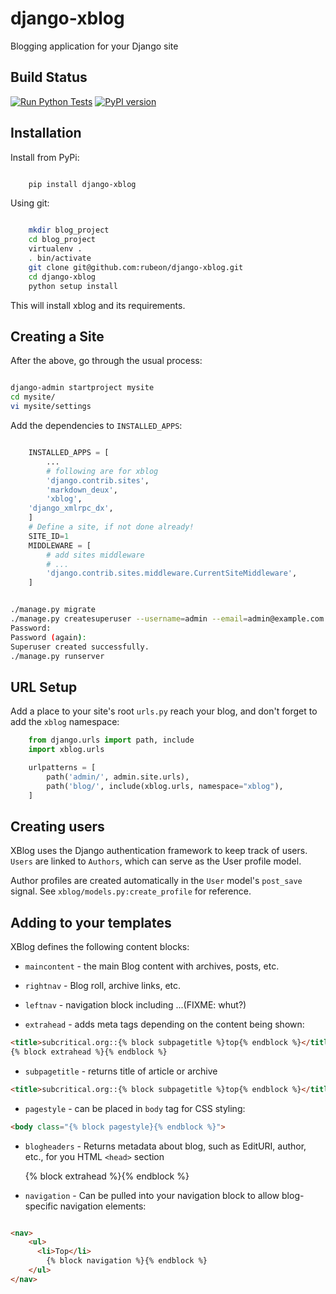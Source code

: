 # django-xblog
Blogging application for your Django site

## Build Status

[![Run Python Tests](https://github.com/rubeon/django-xblog/actions/workflows/ci.yml/badge.svg)](https://github.com/rubeon/django-xblog/actions/workflows/ci.yml)
[![PyPI version](https://img.shields.io/pypi/v/django-xblog)](https://pypi.org/project/django-xblog/)

## Installation

Install from PyPi:

```bash

    pip install django-xblog

```

Using git:

```bash

    mkdir blog_project
    cd blog_project
    virtualenv .
    . bin/activate
    git clone git@github.com:rubeon/django-xblog.git
    cd django-xblog
    python setup install

```


This will install xblog and its requirements.

## Creating a Site

After the above, go through the usual process:

```bash

django-admin startproject mysite
cd mysite/
vi mysite/settings

```
Add the dependencies to `INSTALLED_APPS`:
```python

    INSTALLED_APPS = [
        ...
        # following are for xblog
        'django.contrib.sites',
        'markdown_deux',
        'xblog',
	'django_xmlrpc_dx',
    ]
    # Define a site, if not done already!
    SITE_ID=1
    MIDDLEWARE = [
        # add sites middleware
        # ...
        'django.contrib.sites.middleware.CurrentSiteMiddleware',
    ]

```

```bash

./manage.py migrate
./manage.py createsuperuser --username=admin --email=admin@example.com
Password:
Password (again):
Superuser created successfully.
./manage.py runserver 
```

## URL Setup

Add a place to your site's root `urls.py` reach your blog, and don't forget to
add the `xblog` namespace:

```python
    from django.urls import path, include
    import xblog.urls

    urlpatterns = [
        path('admin/', admin.site.urls),
        path('blog/', include(xblog.urls, namespace="xblog"),
    ]
```

## Creating users

XBlog uses the Django authentication framework to keep track of users.  `Users`
are linked to `Authors`, which can serve as the User profile model.

Author profiles are created automatically in the `User` model's `post_save`
signal. See `xblog/models.py:create_profile` for reference.

## Adding to your templates

XBlog defines the following content blocks:

* `maincontent` - the main Blog content with archives, posts, etc.

* `rightnav` - Blog roll, archive links, etc.

* `leftnav` - navigation block including ...(FIXME: whut?)

* `extrahead` - adds meta tags depending on the content being shown:

```html
<title>subcritical.org::{% block subpagetitle %}top{% endblock %}</title>
{% block extrahead %}{% endblock %}
```

* `subpagetitle` - returns title of article or archive

```html
<title>subcritical.org::{% block subpagetitle %}top{% endblock %}</title>
```

* `pagestyle` - can be placed in `body` tag for CSS styling:

```html
<body class="{% block pagestyle}{% endblock %}">
```

* `blogheaders` - Returns metadata about blog, such as EditURI, author, etc., for you HTML `<head>` section

	<title>subcritical.org::{% block subpagetitle %}top{% endblock %}</title>
	{% block extrahead %}{% endblock %}

* `navigation` - Can be pulled into your navigation block to allow blog-specific navigation elements:

```html

<nav>
	<ul>
	  <li>Top</li>
    	{% block navigation %}{% endblock %}
	</ul>
</nav>

```
